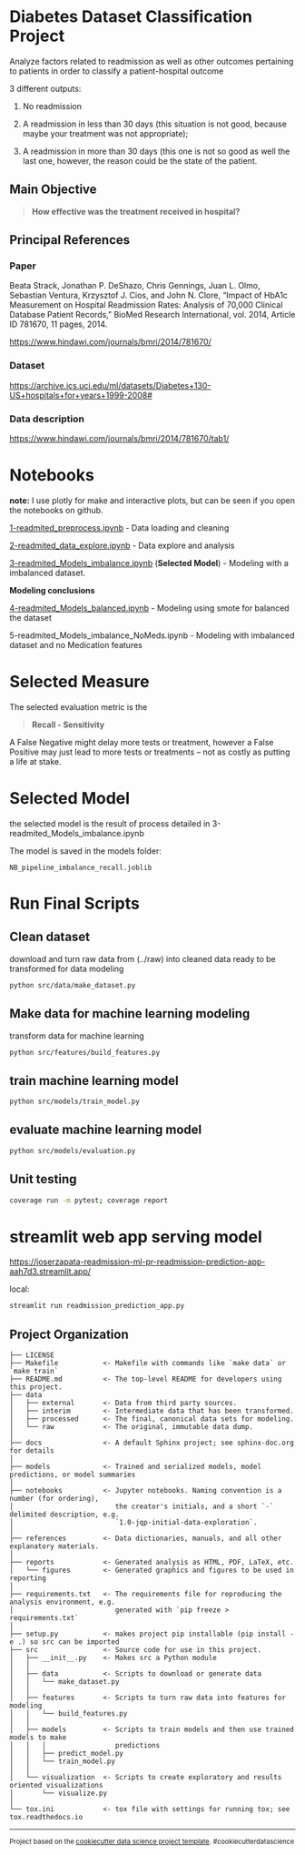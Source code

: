 Diabetes Dataset Classification Project 
=======================================

Analyze factors related to readmission as well as other outcomes pertaining to patients in order to classify a patient-hospital outcome

3 different outputs:

1. No readmission

2. A readmission in less than 30 days (this situation is not good, because maybe your treatment was not appropriate);

3. A readmission in more than 30 days (this one is not so good as well the last one, however, the reason could be the state of the patient.

## Main Objective

> **How effective was the treatment received in hospital?** 

## Principal References

### Paper

Beata Strack, Jonathan P. DeShazo, Chris Gennings, Juan L. Olmo, Sebastian Ventura, Krzysztof J. Cios, and John N. Clore, “Impact of HbA1c Measurement on Hospital Readmission Rates: Analysis of 70,000 Clinical Database Patient Records,” BioMed Research International, vol. 2014, Article ID 781670, 11 pages, 2014.

https://www.hindawi.com/journals/bmri/2014/781670/

### Dataset

https://archive.ics.uci.edu/ml/datasets/Diabetes+130-US+hospitals+for+years+1999-2008#

### Data description

https://www.hindawi.com/journals/bmri/2014/781670/tab1/

# Notebooks
**note:** I use plotly for make and interactive plots, but can be seen if you open the notebooks on github.

[1-readmited_preprocess.ipynb](https://github.com/JoseRZapata/Readmission-ML-Project/blob/master/notebooks/1-readmited_preprocess.ipynb) - Data loading and cleaning

[2-readmited_data_explore.ipynb](https://github.com/JoseRZapata/Readmission-ML-Project/blob/master/notebooks/2-readmited_data_explore.ipynb) - Data explore and analysis

[3-readmited_Models_imbalance.ipynb](https://github.com/JoseRZapata/Readmission-ML-Project/blob/master/notebooks/3-readmited_Models_imbalance.ipynb) (**Selected Model**) - Modeling with a imbalanced dataset.

**Modeling conclusions**

[4-readmited_Models_balanced.ipynb](https://github.com/JoseRZapata/Readmission-ML-Project/blob/master/notebooks/4-readmited_Models_balanced.ipynb) - Modeling  using smote for balanced the dataset

5-readmited_Models_imbalance_NoMeds.ipynb - Modeling with imbalanced dataset and no Medication features

# Selected Measure

The selected evaluation metric is the 
> **Recall - Sensitivity**

A False Negative might delay more tests or treatment, 
however a False Positive may just lead to more tests or treatments – not as costly as putting a life at stake.

# Selected Model

the selected model is the result of process detailed in 3-readmited_Models_imbalance.ipynb

The model is saved in the models folder:

`NB_pipeline_imbalance_recall.joblib`

# Run Final Scripts

## Clean dataset
download and turn raw data from (../raw) into cleaned data ready to be transformed for data modeling
```bash     
python src/data/make_dataset.py
```

## Make data for machine learning modeling
transform data for machine learning
```bash
python src/features/build_features.py
```

## train machine learning model
```bash
python src/models/train_model.py
```

## evaluate machine learning model
```bash
python src/models/evaluation.py
```
## Unit testing

```bash
coverage run -m pytest; coverage report
```

# streamlit web app serving model

https://joserzapata-readmission-ml-pr-readmission-prediction-app-aah7d3.streamlit.app/

local:

```bash
streamlit run readmission_prediction_app.py
```


Project Organization
------------

    ├── LICENSE
    ├── Makefile           <- Makefile with commands like `make data` or `make train`
    ├── README.md          <- The top-level README for developers using this project.
    ├── data
    │   ├── external       <- Data from third party sources.
    │   ├── interim        <- Intermediate data that has been transformed.
    │   ├── processed      <- The final, canonical data sets for modeling.
    │   └── raw            <- The original, immutable data dump.
    │
    ├── docs               <- A default Sphinx project; see sphinx-doc.org for details
    │
    ├── models             <- Trained and serialized models, model predictions, or model summaries
    │
    ├── notebooks          <- Jupyter notebooks. Naming convention is a number (for ordering),
    │                         the creator's initials, and a short `-` delimited description, e.g.
    │                         `1.0-jqp-initial-data-exploration`.
    │
    ├── references         <- Data dictionaries, manuals, and all other explanatory materials.
    │
    ├── reports            <- Generated analysis as HTML, PDF, LaTeX, etc.
    │   └── figures        <- Generated graphics and figures to be used in reporting
    │
    ├── requirements.txt   <- The requirements file for reproducing the analysis environment, e.g.
    │                         generated with `pip freeze > requirements.txt`
    │
    ├── setup.py           <- makes project pip installable (pip install -e .) so src can be imported
    ├── src                <- Source code for use in this project.
    │   ├── __init__.py    <- Makes src a Python module
    │   │
    │   ├── data           <- Scripts to download or generate data
    │   │   └── make_dataset.py
    │   │
    │   ├── features       <- Scripts to turn raw data into features for modeling
    │   │   └── build_features.py
    │   │
    │   ├── models         <- Scripts to train models and then use trained models to make
    │   │   │                 predictions
    │   │   ├── predict_model.py
    │   │   └── train_model.py
    │   │
    │   └── visualization  <- Scripts to create exploratory and results oriented visualizations
    │       └── visualize.py
    │
    └── tox.ini            <- tox file with settings for running tox; see tox.readthedocs.io

--------

<p><small>Project based on the <a target="_blank" href="https://drivendata.github.io/cookiecutter-data-science/">cookiecutter data science project template</a>. #cookiecutterdatascience</small></p>
